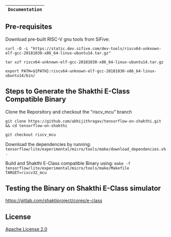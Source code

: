 | **`Documentation`** |
|-----------------|
## Pre-requisites 

Download pre-built RISC-V gnu tools from SiFive:
```
curl -O -L "https://static.dev.sifive.com/dev-tools/riscv64-unknown-elf-gcc-20181030-x86_64-linux-ubuntu14.tar.gz"
```
```
tar xzf riscv64-unknown-elf-gcc-20181030-x86_64-linux-ubuntu14.tar.gz
```
```
export PATH=${PATH}:riscv64-unknown-elf-gcc-20181030-x86_64-linux-ubuntu14/bin/
```

## Steps to Generate the Shakthi E-Class Compatible Binary

Clone the Reporsitory and checkout the "riscv_mcu" branch
```
git clone https://github.com/abhijithragav/tensorflow-on-shakthi.git && cd tensorflow-on-shakthi
```
```
git checkout riscv_mcu
```
Download the dependencies by running:
```tensorflow/lite/experimental/micro/tools/make/download_dependencies.sh.```

Build and Shakthi E-Class compatible Binary using:
```make -f tensorflow/lite/experimental/micro/tools/make/Makefile TARGET=riscv32_mcu```

## Testing the Binary on Shakthi E-Class simulator

https://gitlab.com/shaktiproject/cores/e-class


## License

[Apache License 2.0](LICENSE)
